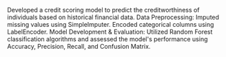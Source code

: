 Developed a credit scoring model to predict the creditworthiness of individuals based on historical financial data. 
Data Preprocessing: Imputed missing values using SimpleImputer. Encoded categorical columns using LabelEncoder.
Model Development & Evaluation: Utilized Random Forest classification algorithms and assessed the model's performance using Accuracy, Precision, Recall, and Confusion Matrix.
